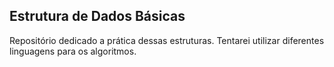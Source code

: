 ## Estrutura de Dados Básicas

Repositório dedicado a prática dessas estruturas. Tentarei utilizar diferentes linguagens para os algoritmos.

